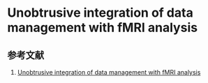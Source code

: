 # Unobtrusive integration of data management with fMRI analysis

## 参考文献
1. [Unobtrusive integration of data management with fMRI analysis](https://link.springer.com/article/10.1385/NI%3A5%3A1%3A3
  )
